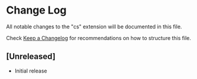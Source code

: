 # Change Log

All notable changes to the "cs" extension will be documented in this file.

Check [Keep a Changelog](http://keepachangelog.com/) for recommendations on how to structure this file.

## [Unreleased]

- Initial release